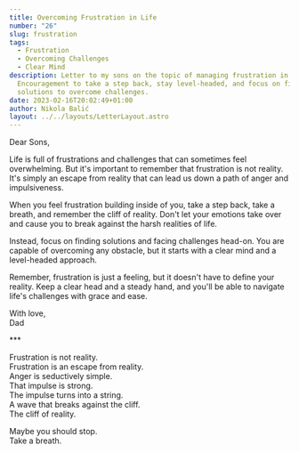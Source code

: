```yaml
---
title: Overcoming Frustration in Life
number: "26"
slug: frustration
tags:
  - Frustration
  - Overcoming Challenges
  - Clear Mind
description: Letter to my sons on the topic of managing frustration in life.
  Encouragement to take a step back, stay level-headed, and focus on finding
  solutions to overcome challenges.
date: 2023-02-16T20:02:49+01:00
author: Nikola Balić
layout: ../../layouts/LetterLayout.astro
---
```

Dear Sons,

Life is full of frustrations and challenges that can sometimes feel overwhelming. But it's important to remember that frustration is not reality. It's simply an escape from reality that can lead us down a path of anger and impulsiveness.

When you feel frustration building inside of you, take a step back, take a breath, and remember the cliff of reality. Don't let your emotions take over and cause you to break against the harsh realities of life.

Instead, focus on finding solutions and facing challenges head-on. You are capable of overcoming any obstacle, but it starts with a clear mind and a level-headed approach.

Remember, frustration is just a feeling, but it doesn't have to define your reality. Keep a clear head and a steady hand, and you'll be able to navigate life's challenges with grace and ease.

With love, \
Dad



\*\**

Frustration is not reality. \
Frustration is an escape from reality. \
Anger is seductively simple. \
That impulse is strong. \
The impulse turns into a string. \
A wave that breaks against the cliff. \
The cliff of reality. 

Maybe you should stop. \
Take a breath.